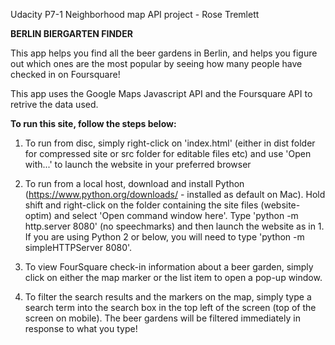 Udacity P7-1 Neighborhood map API project - Rose Tremlett

**BERLIN BIERGARTEN FINDER**

This app helps you find all the beer gardens in Berlin, and helps you figure out which ones are the most popular by seeing how many people have checked in on Foursquare!

This app uses the Google Maps Javascript API and the Foursquare API to retrive the data used. 

**To run this site, follow the steps below:**


1. To run from disc, simply right-click on 'index.html' (either in dist folder for compressed site or src folder for editable files etc) and use 'Open with...' to launch the website in your preferred browser 

2. To run from a local host, download and install Python (https://www.python.org/downloads/ - installed as default on Mac). Hold shift and right-click on the folder containing the site files (website-optim) and select 'Open command window here'. Type 'python -m http.server 8080' (no speechmarks) and then launch the website as in 1. If you are using Python 2 or below, you will need to type 'python -m simpleHTTPServer 8080'.

3. To view FourSquare check-in information about a beer garden, simply click on either the map marker or the list item to open a pop-up window. 

4. To filter the search results and the markers on the map, simply type a search term into the search box in the top left of the screen (top of the screen on mobile). The beer gardens will be filtered immediately in response to what you type!